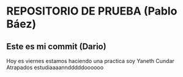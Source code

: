 # REPOSITORIO DE PRUEBA (Pablo Báez)

## Este es mi commit (Dario)
Hoy es viernes estamos haciendo una practica
soy Yaneth Cundar
Atrapados estudiaaaanndddddoooooo
